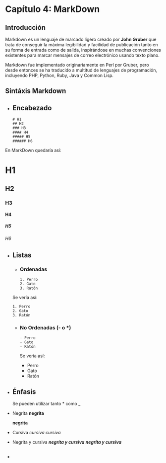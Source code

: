 # Capítulo 4: MarkDown


## Introducción

Markdown es un lenguaje de marcado ligero creado por **John Gruber** que trata
de conseguir la máxima legibilidad y facilidad de publicación tanto en su forma
de entrada como de salida, inspirándose en muchas convenciones existentes para
marcar mensajes de correo electrónico usando texto plano.

Markdown fue implementado originariamente en Perl por Gruber, pero desde
entonces se ha traducido a multitud de lenguajes de programación, incluyendo
PHP, Python, Ruby, Java y Common Lisp.

## Sintáxis Markdown

* ## Encabezado

      # H1
      ## H2
      ### H3
      #### H4
      ##### H5
      ###### H6


En MarkDown quedaría así:

# H1
## H2
### H3
#### H4
##### H5
###### H6

* ## Listas

   - ### Ordenadas

         1. Perro
         2. Gato
         3. Ratón

   Se vería así:

      1. Perro
      2. Gato
      3. Ratón

   - ### No Ordenadas (\- o \*)

         - Perro
         - Gato
         - Ratón

      Se vería así:

      - Perro
      - Gato
      - Ratón

* ## Énfasis

   Se pueden utilizar tanto \* como \_

 - Negrita
         **negrita**

      **negrita**

 - Cursiva
         *cursiva*
      *cursiva*

 - Negrita y cursiva
         ***negrita y cursiva***
      ***negrita y cursiva***

* ##
